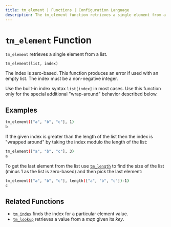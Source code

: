 ```yaml
---
title: tm_element | Functions | Configuration Language
description: The tm_element function retrieves a single element from a list.
---
```


# `tm_element` Function

`tm_element` retrieves a single element from a list.

```hcl
tm_element(list, index)
```

The index is zero-based. This function produces an error if used with an
empty list. The index must be a non-negative integer.

Use the built-in index syntax `list[index]` in most cases. Use this function
only for the special additional "wrap-around" behavior described below.

## Examples

```sh
tm_element(["a", "b", "c"], 1)
b
```

If the given index is greater than the length of the list then the index is
"wrapped around" by taking the index modulo the length of the list:

```sh
tm_element(["a", "b", "c"], 3)
a
```

To get the last element from the list use [`tm_length`](./tm_length.md) to find
the size of the list (minus 1 as the list is zero-based) and then pick the
last element:

```sh
tm_element(["a", "b", "c"], length(["a", "b", "c"])-1)
c
```

## Related Functions

* [`tm_index`](./tm_index.md) finds the index for a particular element value.
* [`tm_lookup`](./tm_lookup.md) retrieves a value from a _map_ given its _key_.
